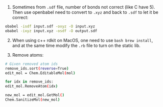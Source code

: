 1. Sometimes from `.sdf` file, number of bonds not correct (like C have 5).
Then use openbabel need to convert to `.xyz` and back to `.sdf` to let it be correct:
```bash
obabel -isdf input.sdf -oxyz -O input.xyz
obabel -ixyz input.xyz -osdf -O output.sdf
```

2. When using c++ rdkit on MacOS, one need to use ```bash brew install```, and at the same time modify the ` .rb ` file to turn on the static lib.

3. Remove atoms: 
```bash
# Given removed atom ids
remove_ids.sort(reverse=True)
edit_mol = Chem.EditableMol(mol)

for idx in remove_ids:
edit_mol.RemoveAtom(idx)

new_mol = edit_mol.GetMol()
Chem.SanitizeMol(new_mol)
```
